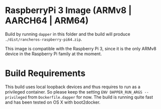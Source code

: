 RaspberryPi 3 Image (ARMv8 | AARCH64 | ARM64)
=============================================

Build by running `dapper` in this folder and the build will produce `./dist/rancheros-raspberry-pi64.zip`.

This image is compatible with the Raspberry Pi 3, since it is the only ARMv8 device in the Raspberry Pi family at the moment.

Build Requirements
==================

This build uses local loopback devices and thus requires to run as a privileged container.  So please keep the setting `ENV DAPPER_RUN_ARGS --privileged` from `Dockerfile.dapper` for now.  The build is running quite fast and has been tested on OS X with boot2docker.
